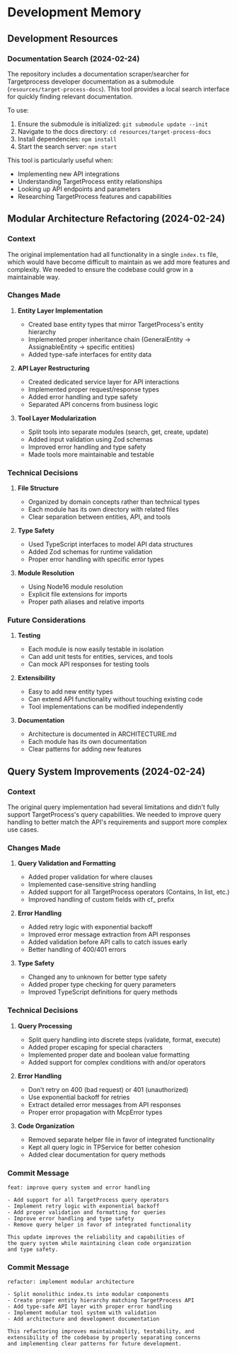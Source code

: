 # Development Memory

## Development Resources

### Documentation Search (2024-02-24)
The repository includes a documentation scraper/searcher for Targetprocess developer documentation as a submodule (`resources/target-process-docs`). This tool provides a local search interface for quickly finding relevant documentation.

To use:
1. Ensure the submodule is initialized: `git submodule update --init`
2. Navigate to the docs directory: `cd resources/target-process-docs`
3. Install dependencies: `npm install`
4. Start the search server: `npm start`

This tool is particularly useful when:
- Implementing new API integrations
- Understanding TargetProcess entity relationships
- Looking up API endpoints and parameters
- Researching TargetProcess features and capabilities

## Modular Architecture Refactoring (2024-02-24)

### Context
The original implementation had all functionality in a single `index.ts` file, which would have become difficult to maintain as we add more features and complexity. We needed to ensure the codebase could grow in a maintainable way.

### Changes Made

1. **Entity Layer Implementation**
   - Created base entity types that mirror TargetProcess's entity hierarchy
   - Implemented proper inheritance chain (GeneralEntity → AssignableEntity → specific entities)
   - Added type-safe interfaces for entity data

2. **API Layer Restructuring**
   - Created dedicated service layer for API interactions
   - Implemented proper request/response types
   - Added error handling and type safety
   - Separated API concerns from business logic

3. **Tool Layer Modularization**
   - Split tools into separate modules (search, get, create, update)
   - Added input validation using Zod schemas
   - Improved error handling and type safety
   - Made tools more maintainable and testable

### Technical Decisions

1. **File Structure**
   - Organized by domain concepts rather than technical types
   - Each module has its own directory with related files
   - Clear separation between entities, API, and tools

2. **Type Safety**
   - Used TypeScript interfaces to model API data structures
   - Added Zod schemas for runtime validation
   - Proper error handling with specific error types

3. **Module Resolution**
   - Using Node16 module resolution
   - Explicit file extensions for imports
   - Proper path aliases and relative imports

### Future Considerations

1. **Testing**
   - Each module is now easily testable in isolation
   - Can add unit tests for entities, services, and tools
   - Can mock API responses for testing tools

2. **Extensibility**
   - Easy to add new entity types
   - Can extend API functionality without touching existing code
   - Tool implementations can be modified independently

3. **Documentation**
   - Architecture is documented in ARCHITECTURE.md
   - Each module has its own documentation
   - Clear patterns for adding new features

## Query System Improvements (2024-02-24)

### Context
The original query implementation had several limitations and didn't fully support TargetProcess's query capabilities. We needed to improve query handling to better match the API's requirements and support more complex use cases.

### Changes Made

1. **Query Validation and Formatting**
   - Added proper validation for where clauses
   - Implemented case-sensitive string handling
   - Added support for all TargetProcess operators (Contains, In list, etc.)
   - Improved handling of custom fields with cf_ prefix

2. **Error Handling**
   - Added retry logic with exponential backoff
   - Improved error message extraction from API responses
   - Added validation before API calls to catch issues early
   - Better handling of 400/401 errors

3. **Type Safety**
   - Changed any to unknown for better type safety
   - Added proper type checking for query parameters
   - Improved TypeScript definitions for query methods

### Technical Decisions

1. **Query Processing**
   - Split query handling into discrete steps (validate, format, execute)
   - Added proper escaping for special characters
   - Implemented proper date and boolean value formatting
   - Added support for complex conditions with and/or operators

2. **Error Handling**
   - Don't retry on 400 (bad request) or 401 (unauthorized)
   - Use exponential backoff for retries
   - Extract detailed error messages from API responses
   - Proper error propagation with McpError types

3. **Code Organization**
   - Removed separate helper file in favor of integrated functionality
   - Kept all query logic in TPService for better cohesion
   - Added clear documentation for query methods

### Commit Message

```
feat: improve query system and error handling

- Add support for all TargetProcess query operators
- Implement retry logic with exponential backoff
- Add proper validation and formatting for queries
- Improve error handling and type safety
- Remove query helper in favor of integrated functionality

This update improves the reliability and capabilities of
the query system while maintaining clean code organization
and type safety.
```

### Commit Message

```
refactor: implement modular architecture

- Split monolithic index.ts into modular components
- Create proper entity hierarchy matching TargetProcess API
- Add type-safe API layer with proper error handling
- Implement modular tool system with validation
- Add architecture and development documentation

This refactoring improves maintainability, testability, and
extensibility of the codebase by properly separating concerns
and implementing clear patterns for future development.
